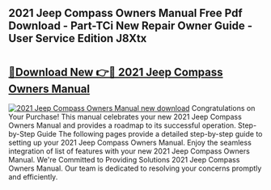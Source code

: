## 2021 Jeep Compass Owners Manual Free Pdf Download - Part-TCi New Repair Owner Guide - User Service Edition J8Xtx

# <h2><a href="http://bc32629.oget.top/?id=2021+Jeep+Compass+Owners+Manual">🔗Download New 👉🔴 2021 Jeep Compass Owners Manual</a></h2>

[![2021 Jeep Compass Owners Manual new download](https://i.imgur.com/5g1atiW.png)](http://bc32629.oget.top/?id=2021+Jeep+Compass+Owners+Manual)
Congratulations on Your Purchase! This manual celebrates your new 2021 Jeep Compass Owners Manual and provides a roadmap to its successful operation. Step-by-Step Guide The following pages provide a detailed step-by-step guide to setting up your 2021 Jeep Compass Owners Manual. Enjoy the seamless integration of list of features with your new 2021 Jeep Compass Owners Manual. We're Committed to Providing Solutions 2021 Jeep Compass Owners Manual. Our team is dedicated to resolving your concerns promptly and efficiently.
